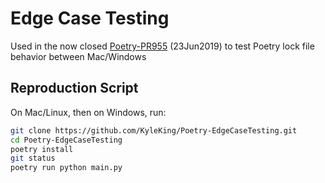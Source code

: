 # Edge Case Testing

Used in the now closed [Poetry-PR955](https://github.com/sdispater/poetry/pull/955) (23Jun2019) to test Poetry lock file behavior between Mac/Windows

## Reproduction Script

On Mac/Linux, then on Windows, run:

```sh
git clone https://github.com/KyleKing/Poetry-EdgeCaseTesting.git
cd Poetry-EdgeCaseTesting
poetry install
git status
poetry run python main.py
```
